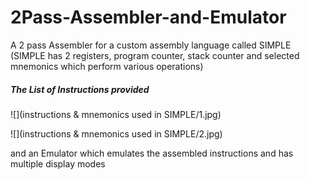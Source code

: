 # 2Pass-Assembler-and-Emulator
A 2 pass Assembler for a custom assembly language called SIMPLE 
(SIMPLE has 2 registers, program counter, stack counter and selected mnemonics which perform various operations)

##### The List of Instructions provided

![](instructions & mnemonics used in SIMPLE/1.jpg)

![](instructions & mnemonics used in SIMPLE/2.jpg)

and an Emulator which emulates the assembled instructions and has multiple display modes
